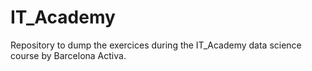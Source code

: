 # IT_Academy
Repository to dump the exercices during the IT_Academy data science course by Barcelona Activa.
